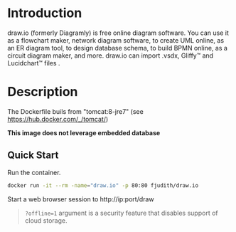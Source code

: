 # Introduction

draw.io (formerly Diagramly) is free online diagram software. You can use it as a flowchart maker, network diagram software, to create UML online, as an ER diagram tool, to design database schema, to build BPMN online, as a circuit diagram maker, and more. draw.io can import .vsdx, Gliffy™ and Lucidchart™ files . 

 # Description
The Dockerfile buils from "tomcat:8-jre7" (see https://hub.docker.com/_/tomcat/)

**This image does not leverage embedded database**

## Quick Start

Run the container.

```bash
docker run -it --rm -name="draw.io" -p 80:80 fjudith/draw.io
```

Start a web browser session to http://ip:port/draw


> `?offline=1` argument is a security feature that disables support of cloud storage.